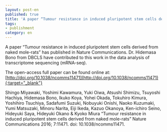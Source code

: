 ```yaml
---
layout: post-en
published: true
title: 'A paper “Tumour resistance in induced pluripotent stem cells derived from naked mole-rats” has published in Nature Communications.'
tags:
- publishment
category: en
---
```

A paper “Tumour resistance in induced pluripotent stem cells derived from naked mole-rats” has published in Nature Communications.
Dr. Hidemasa Bono from DBCLS have contributed to this work in the data analysis of transcriptome sequencing (mRNA-seq).
 
The open-access full paper can be found online at:
[http://doi.org/10.1038/ncomms11471](http://doi.org/10.1038/ncomms11471){:target="_blank"}
 
Shingo Miyawaki, Yoshimi Kawamura, Yuki Oiwa, Atsushi Shimizu, Tsuyoshi Hachiya, Hidemasa Bono, Ikuko Koya, Yohei Okada, Tokuhiro Kimura, Yoshihiro Tsuchiya, Sadafumi Suzuki, Nobuyuki Onishi, Naoko Kuzumaki, Yumi Matsuzaki, Minoru Narita, Eiji Ikeda, Kazuo Okanoya, Ken-ichiro Seino, Hideyuki Saya, Hideyuki Okano & Kyoko Miura
“Tumour resistance in induced pluripotent stem cells derived from naked mole-rats”
Nature Communications 2016; 7:11471.
doi: 10.1038/ncomms11471.